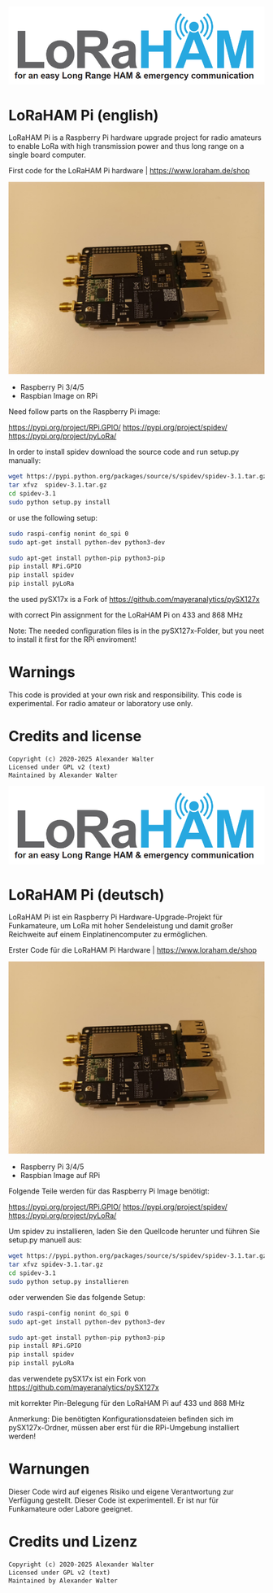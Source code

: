 ![LoRaHAM_Pi](https://github.com/LoRaHAM/LoRaHAM_Pi/blob/main/LoRaHAM_logo.png?raw=true)

# LoRaHAM Pi (english)

LoRaHAM Pi is a Raspberry Pi hardware upgrade project for radio amateurs to enable LoRa with high transmission power and thus long range on a single board computer.

First code for the LoRaHAM Pi hardware | https://www.loraham.de/shop

![LoRaHAM_Pi](https://github.com/LoRaHAM/LoRaHAM_Pi/blob/main/LoRaHAM_P1_3.jpg?raw=true)

* Raspberry Pi 3/4/5
* Raspbian Image on RPi

Need follow parts on the Raspberry Pi image:

https://pypi.org/project/RPi.GPIO/
https://pypi.org/project/spidev/
https://pypi.org/project/pyLoRa/

In order to install spidev download the source code and run setup.py manually:
```bash
wget https://pypi.python.org/packages/source/s/spidev/spidev-3.1.tar.gz
tar xfvz  spidev-3.1.tar.gz
cd spidev-3.1
sudo python setup.py install
```

or use the following setup:
```bash
sudo raspi-config nonint do_spi 0
sudo apt-get install python-dev python3-dev
```

```bash
sudo apt-get install python-pip python3-pip
pip install RPi.GPIO
pip install spidev
pip install pyLoRa
```



the used pySX17x is a Fork of 
https://github.com/mayeranalytics/pySX127x

with correct Pin assignment for the LoRaHAM Pi on 433 and 868 MHz

Note:
The needed configuration files is in the pySX127x-Folder, but you neet to install it first for the RPi enviroment!



# Warnings
This code is provided at your own risk and responsibility. This code is experimental.
For radio amateur or laboratory use only.

# Credits and license

    Copyright (c) 2020-2025 Alexander Walter
    Licensed under GPL v2 (text)
    Maintained by Alexander Walter 


![LoRaHAM_Pi](https://github.com/LoRaHAM/LoRaHAM_Pi/blob/main/LoRaHAM_logo.png?raw=true)

# LoRaHAM Pi (deutsch)

LoRaHAM Pi ist ein Raspberry Pi Hardware-Upgrade-Projekt für Funkamateure, um LoRa mit hoher Sendeleistung und damit großer Reichweite auf einem Einplatinencomputer zu ermöglichen.

Erster Code für die LoRaHAM Pi Hardware | https://www.loraham.de/shop

![LoRaHAM_Pi](https://github.com/LoRaHAM/LoRaHAM_Pi/blob/main/LoRaHAM_P1_3.jpg?raw=true)

* Raspberry Pi 3/4/5
* Raspbian Image auf RPi

Folgende Teile werden für das Raspberry Pi Image benötigt:

https://pypi.org/project/RPi.GPIO/
https://pypi.org/project/spidev/
https://pypi.org/project/pyLoRa/

Um spidev zu installieren, laden Sie den Quellcode herunter und führen Sie setup.py manuell aus:
```bash
wget https://pypi.python.org/packages/source/s/spidev/spidev-3.1.tar.gz
tar xfvz spidev-3.1.tar.gz
cd spidev-3.1
sudo python setup.py installieren
```

oder verwenden Sie das folgende Setup:
```bash
sudo raspi-config nonint do_spi 0
sudo apt-get install python-dev python3-dev
```

```bash
sudo apt-get install python-pip python3-pip
pip install RPi.GPIO
pip install spidev
pip install pyLoRa
```



das verwendete pySX17x ist ein Fork von 
https://github.com/mayeranalytics/pySX127x

mit korrekter Pin-Belegung für den LoRaHAM Pi auf 433 und 868 MHz

Anmerkung:
Die benötigten Konfigurationsdateien befinden sich im pySX127x-Ordner, müssen aber erst für die RPi-Umgebung installiert werden!



# Warnungen
Dieser Code wird auf eigenes Risiko und eigene Verantwortung zur Verfügung gestellt. Dieser Code ist experimentell.
Er ist nur für Funkamateure oder Labore geeignet.

# Credits und Lizenz

    Copyright (c) 2020-2025 Alexander Walter
    Licensed under GPL v2 (text)
    Maintained by Alexander Walter 
